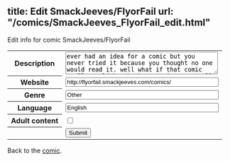 title: Edit SmackJeeves/FlyorFail
url: "/comics/SmackJeeves_FlyorFail_edit.html"
---
Edit info for comic SmackJeeves/FlyorFail

<form name="comic" action="http://gaepostmail.appspot.com/comic/" method="post">
<table class="comicinfo">
<tr>
<th>Description</th><td><textarea name="description" cols="40" rows="3">ever had an idea for a comic but you never tried it because you thought no one would read it. well what if that comic really would be the best comic ever! well hopefully that won't be a problem any more this is Da Bag Man and Awsome Guy creators of this amazing creation what you do is make a comic and post it and everybody will tell you if it was good or not please no fillers but comics asking about about fillers are okay preferably no ads i dont want this to be another shameless advertisements but if your idea flies and you post a follow up advertising the site that's okay so co-author now!</textarea></td>
</tr>
<tr>
<th>Website</th><td><input type="text" name="url" value="http://flyorfail.smackjeeves.com/comics/" size="40"/></td>
</tr>
<tr>
<th>Genre</th><td><input type="text" name="genre" value="Other" size="40"/></td>
</tr>
<tr>
<th>Language</th><td><input type="text" name="language" value="English" size="40"/></td>
</tr>
<tr>
<th>Adult content</th><td><input type="checkbox" name="adult" value="adult" /></td>
</tr>
<tr>
<th></th><td>
<input type="hidden" name="comic" value="SmackJeeves_FlyorFail" />
<input type="submit" name="submit" value="Submit" />
</td>
</tr>
</table>
</form>

Back to the [comic](SmackJeeves_FlyorFail.html).
